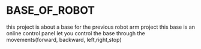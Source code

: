 # BASE_OF_ROBOT
this project is about a base for the previous robot arm project
this base is an online control panel let you control the base through the movements(forward, backward, left,right,stop)

